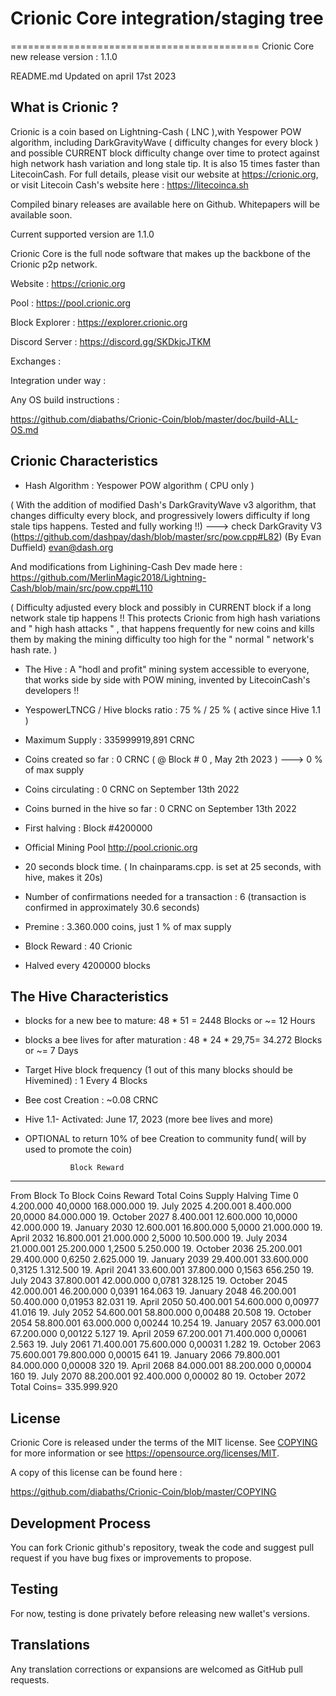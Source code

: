
# Crionic Core integration/staging tree
===========================================
Crionic Core new release version : 1.1.0

README.md Updated on april 17st 2023

What is Crionic ?
----------------------

Crionic is a coin based on Lightning-Cash ( LNC ),with Yespower POW algorithm, including DarkGravityWave ( difficulty changes for every block ) and possible CURRENT block difficulty change over time to protect against high network hash variation and long stale tip. It is also 15 times faster than LitecoinCash. For full details, please visit our website at https://crionic.org, or visit Litecoin Cash's website here : https://litecoinca.sh 

Compiled binary releases are available here on Github.
Whitepapers will be available soon.

Current supported version are 1.1.0

Crionic Core is the full node software that makes up the backbone of the Crionic p2p network.


Website : https://crionic.org

Pool : https://pool.crionic.org

Block Explorer : https://explorer.crionic.org

Discord Server : https://discord.gg/SKDkjcJTKM


Exchanges : 

Integration under way : 



Any OS build instructions :

https://github.com/diabaths/Crionic-Coin/blob/master/doc/build-ALL-OS.md




Crionic Characteristics
---------------------------------------------------------------------------


- Hash Algorithm : Yespower POW algorithm    ( CPU only )

( With the addition of modified Dash's DarkGravityWave v3 algorithm, that changes difficulty every block, and progressively lowers difficulty if long stale tips happens. Tested and fully working !!) ---> check DarkGravity V3 (https://github.com/dashpay/dash/blob/master/src/pow.cpp#L82) (By Evan Duffield)
 <evan@dash.org>

And modifications from Lighining-Cash Dev made here :        https://github.com/MerlinMagic2018/Lightning-Cash/blob/main/src/pow.cpp#L110

( Difficulty adjusted every block and possibly in CURRENT block if a long network stale tip happens !! This protects Crionic from high hash variations and " high hash attacks " , that happens frequently for new coins and kills them by making the mining difficulty too high for the " normal " network's hash rate. )


- The Hive : A "hodl and profit" mining system accessible to everyone, that works side by side with POW mining, invented by LitecoinCash's developers !!

- YespowerLTNCG / Hive blocks ratio : 75 % / 25 % ( active since Hive 1.1 )

- Maximum Supply : 335999919,891 CRNC 

- Coins created so far : 0 CRNC ( @ Block # 0 , May 2th 2023 ) ---> 0 % of max supply

- Coins circulating : 0 CRNC  on September 13th 2022

- Coins burned in the hive so far : 0 CRNC  on September 13th 2022 

- First halving : Block #4200000

- Official Mining Pool http://pool.crionic.org

- 20 seconds block time. ( In chainparams.cpp. is set at 25 seconds, with hive, makes it 20s)

- Number of confirmations needed for a transaction : 6  (transaction is confirmed in approximately 30.6 seconds)

- Premine : 3.360.000 coins, just 1 % of max supply

- Block Reward : 40 Crionic

- Halved every 4200000 blocks


The Hive Characteristics
---------------------------------------------------------------------------

- blocks for a new bee to mature: 48 * 51 = 2448 Blocks or ~= 12 Hours

- blocks a bee lives for after maturation : 48 * 24 * 29,75= 34.272 Blocks or ~= 7 Days

- Target Hive block frequency (1 out of this many blocks should be Hivemined) : 1 Every 4 Blocks 

- Bee cost Creation : ~0.08 CRNC

- Hive 1.1- Activated: June 17, 2023 (more bee lives and more) 

- OPTIONAL to return 10% of bee Creation to community fund( will by used to promote the coin)



				Block Reward
-------------------------------------------------------------------------------------------------------
				
From Block	To Block	Coins Reward	Total Coins Supply		Halving Time
0		4.200.000	40,0000			168.000.000		19. July 2025
4.200.001	8.400.000	20,0000			84.000.000		19. October 2027
8.400.001	12.600.000	10,0000			42.000.000	        19. January 2030
12.600.001	16.800.000	5,0000			21.000.000	        19. April 2032
16.800.001	21.000.000	2,5000			10.500.000	        19. July 2034
21.000.001	25.200.000	1,2500			5.250.000	        19. October 2036
25.200.001	29.400.000	0,6250			2.625.000	        19. January 2039
29.400.001	33.600.000	0,3125			1.312.500	        19. April 2041
33.600.001	37.800.000	0,1563			656.250		        19. July 2043
37.800.001	42.000.000	0,0781			328.125		        19. October 2045
42.000.001	46.200.000	0,0391			164.063		        19. January 2048
46.200.001	50.400.000	0,01953			82.031		        19. April 2050
50.400.001	54.600.000	0,00977			41.016		        19. July 2052
54.600.001	58.800.000	0,00488			20.508		        19. October 2054
58.800.001	63.000.000	0,00244			10.254		        19. January 2057
63.000.001	67.200.000	0,00122			5.127		        19. April 2059
67.200.001	71.400.000	0,00061			2.563		        19. July 2061
71.400.001	75.600.000	0,00031			1.282		        19. October 2063
75.600.001	79.800.000	0,00015			641		        19. January 2066
79.800.001	84.000.000	0,00008			320	       	        19. April 2068
84.000.001	88.200.000	0,00004			160		        19. July 2070
88.200.001	92.400.000	0,00002			80		        19. October 2072
			Total Coins=			335.999.920	



License
-------

Crionic Core is released under the terms of the MIT license. See [COPYING](COPYING) for more
information or see https://opensource.org/licenses/MIT.

A copy of this license can be found here :

https://github.com/diabaths/Crionic-Coin/blob/master/COPYING


Development Process
-------------------

You can fork Crionic github's repository, tweak the code and suggest pull request if you have bug fixes or improvements to propose.

Testing
-------

For now, testing is done privately before releasing new wallet's versions.

Translations
------------

Any translation corrections or expansions are welcomed as GitHub pull requests.
